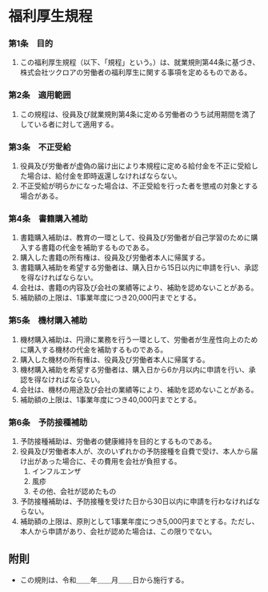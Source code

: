 # 福利厚生規程

### 第1条　目的

1. この福利厚生規程（以下、「規程」という。）は、就業規則第44条に基づき、株式会社ツクロアの労働者の福利厚生に関する事項を定めるものである。

### 第2条　適用範囲

1. この規程は、役員及び就業規則第4条に定める労働者のうち試用期間を満了している者に対して適用する。

### 第3条　不正受給

1. 役員及び労働者が虚偽の届け出により本規程に定める給付金を不正に受給した場合は、給付金を即時返還しなければならない。
2. 不正受給が明らかになった場合は、不正受給を行った者を懲戒の対象とする場合がある。


### 第4条　書籍購入補助

1. 書籍購入補助は、教育の一環として、役員及び労働者が自己学習のために購入する書籍の代金を補助するものである。
2. 購入した書籍の所有権は、役員及び労働者本人に帰属する。
3. 書籍購入補助を希望する労働者は、購入日から15日以内に申請を行い、承認を得なければならない。
4. 会社は、書籍の内容及び会社の業績等により、補助を認めないことがある。
5. 補助額の上限は、1事業年度につき20,000円までとする。

### 第5条　機材購入補助

1. 機材購入補助は、円滑に業務を行う一環として、労働者が生産性向上のために購入する機材の代金を補助するものである。
2. 購入した機材の所有権は、役員及び労働者本人に帰属する。
3. 機材購入補助を希望する労働者は、購入日から6か月以内に申請を行い、承認を得なければならない。
4. 会社は、機材の用途及び会社の業績等により、補助を認めないことがある。
5. 補助額の上限は、1事業年度につき40,000円までとする。

### 第6条　予防接種補助

1. 予防接種補助は、労働者の健康維持を目的とするものである。
2. 役員及び労働者本人が、次のいずれかの予防接種を自費で受け、本人から届け出があった場合に、その費用を会社が負担する。
    1. インフルエンザ
    2. 風疹
    3. その他、会社が認めたもの
3. 予防接種補助は、予防接種を受けた日から30日以内に申請を行わなければならない。
4. 補助額の上限は、原則として1事業年度につき5,000円までとする。ただし、本人から申請があり、会社が認めた場合は、この限りでない。

## 附則

- この規則は、令和＿＿年＿＿月＿＿日から施行する。
